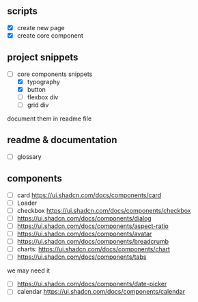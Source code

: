 ## scripts

- [x] create new page
- [x] create core component

## project snippets

- [ ] core components snippets
  - [x] typography
  - [x] button
  - [ ] flexbox div
  - [ ] grid div

document them in readme file

## readme & documentation
- [ ] glossary

## components
- [ ] card https://ui.shadcn.com/docs/components/card
- [ ] Loader
- [ ] checkbox https://ui.shadcn.com/docs/components/checkbox
- [ ] https://ui.shadcn.com/docs/components/dialog
- [ ] https://ui.shadcn.com/docs/components/aspect-ratio
- [ ] https://ui.shadcn.com/docs/components/avatar
- [ ] https://ui.shadcn.com/docs/components/breadcrumb
- [ ] charts: https://ui.shadcn.com/docs/components/chart
- [ ] https://ui.shadcn.com/docs/components/tabs

we may need it
- [ ] https://ui.shadcn.com/docs/components/date-picker
- [ ] calendar https://ui.shadcn.com/docs/components/calendar